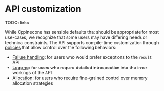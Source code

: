 # API customization

TODO: links

While Cppinecone has sensible defaults that should be appropriate for most use-cases, we recognize that some users may
have differing needs or technical constraints. The API supports compile-time customization through [policies]() that
allow control over the following behaviors:

* [Failure handling](): for users who would prefer exceptions to the `result` API
* [Logging](): for users who require detailed introspection into the inner workings of the API
* [Allocation](): for users who require fine-grained control over memory allocation strategies
